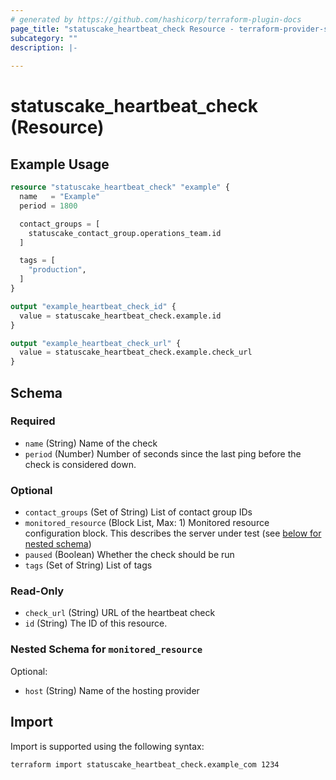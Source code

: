 ```yaml
---
# generated by https://github.com/hashicorp/terraform-plugin-docs
page_title: "statuscake_heartbeat_check Resource - terraform-provider-statuscake"
subcategory: ""
description: |-
  
---
```


# statuscake_heartbeat_check (Resource)



## Example Usage

```terraform
resource "statuscake_heartbeat_check" "example" {
  name   = "Example"
  period = 1800

  contact_groups = [
    statuscake_contact_group.operations_team.id
  ]

  tags = [
    "production",
  ]
}

output "example_heartbeat_check_id" {
  value = statuscake_heartbeat_check.example.id
}

output "example_heartbeat_check_url" {
  value = statuscake_heartbeat_check.example.check_url
}
```

<!-- schema generated by tfplugindocs -->
## Schema

### Required

- `name` (String) Name of the check
- `period` (Number) Number of seconds since the last ping before the check is considered down.

### Optional

- `contact_groups` (Set of String) List of contact group IDs
- `monitored_resource` (Block List, Max: 1) Monitored resource configuration block. This describes the server under test (see [below for nested schema](#nestedblock--monitored_resource))
- `paused` (Boolean) Whether the check should be run
- `tags` (Set of String) List of tags

### Read-Only

- `check_url` (String) URL of the heartbeat check
- `id` (String) The ID of this resource.

<a id="nestedblock--monitored_resource"></a>
### Nested Schema for `monitored_resource`

Optional:

- `host` (String) Name of the hosting provider

## Import

Import is supported using the following syntax:

```shell
terraform import statuscake_heartbeat_check.example_com 1234
```
